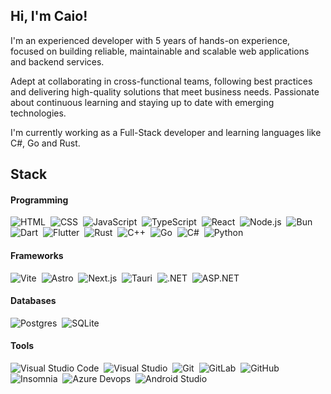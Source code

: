 ## Hi, I'm Caio!

I'm an experienced developer with 5 years of hands-on experience, focused on building reliable, maintainable and scalable web applications and backend services.

Adept at collaborating in cross-functional teams, following best practices and delivering high-quality solutions that meet business needs. Passionate about continuous learning and staying up to date with emerging technologies.

I'm currently working as a Full-Stack developer and learning languages like C#, Go and Rust.

## Stack

#### Programming

![HTML](https://custom-icon-badges.demolab.com/badge/HTML5-0D1117.svg?logo=html5&style=for-the-badge&color=black)&nbsp;
![CSS](https://custom-icon-badges.demolab.com/badge/CSS-0D1117.svg?logo=css&style=for-the-badge&color=black)&nbsp;
![JavaScript](https://custom-icon-badges.demolab.com/badge/JavaScript-0D1117.svg?logo=js&style=for-the-badge&color=black)&nbsp;
![TypeScript](https://custom-icon-badges.demolab.com/badge/TypeScript-0D1117.svg?logo=typescript&style=for-the-badge&color=black)&nbsp;
![React](https://custom-icon-badges.demolab.com/badge/React-0D1117.svg?logo=react&style=for-the-badge&color=black)&nbsp;
![Node.js](https://custom-icon-badges.demolab.com/badge/Node.js-0D1117.svg?logo=node.js&style=for-the-badge&color=black)&nbsp;
![Bun](https://custom-icon-badges.demolab.com/badge/Bun-0D1117.svg?logo=bun&style=for-the-badge&color=black)&nbsp;
![Dart](https://custom-icon-badges.demolab.com/badge/Dart-0D1117.svg?logo=dart&style=for-the-badge&color=black)&nbsp;
![Flutter](https://custom-icon-badges.demolab.com/badge/Flutter-0D1117.svg?logo=flutter&style=for-the-badge&color=black)&nbsp;
![Rust](https://custom-icon-badges.demolab.com/badge/Rust-0D1117.svg?logo=rust&style=for-the-badge&color=black)&nbsp;
![C++](https://custom-icon-badges.demolab.com/badge/C%2B%2B-0D1117.svg?logo=cpp&style=for-the-badge&color=black)&nbsp;
![Go](https://custom-icon-badges.demolab.com/badge/Go-0D1117.svg?logo=go&style=for-the-badge&color=black)&nbsp;
![C#](https://custom-icon-badges.demolab.com/badge/C%23-0D1117.svg?logo=cshrp&style=for-the-badge&color=black)&nbsp;
![Python](https://custom-icon-badges.demolab.com/badge/Python-0D1117.svg?logo=python&style=for-the-badge&color=black)&nbsp;

#### Frameworks

![Vite](https://custom-icon-badges.demolab.com/badge/Vite-0D1117.svg?logo=vite&style=for-the-badge&color=black)&nbsp;
![Astro](https://custom-icon-badges.demolab.com/badge/Astro-0D1117.svg?logo=astro&style=for-the-badge&color=black)&nbsp;
![Next.js](https://custom-icon-badges.demolab.com/badge/Next.js-0D1117.svg?logo=next.js&style=for-the-badge&color=black)&nbsp;
![Tauri](https://custom-icon-badges.demolab.com/badge/Tauri-0D1117.svg?logo=tauri&style=for-the-badge&color=black)&nbsp;
![.NET](https://custom-icon-badges.demolab.com/badge/.NET-0D1117.svg?logo=.net&style=for-the-badge&color=black)&nbsp;
![ASP.NET](https://custom-icon-badges.demolab.com/badge/ASP.NET-0D1117.svg?logo=.net&style=for-the-badge&color=black)&nbsp;

#### Databases

![Postgres](https://custom-icon-badges.demolab.com/badge/Postgres-0D1117.svg?logo=postgres&style=for-the-badge&color=black)&nbsp;
![SQLite](https://custom-icon-badges.demolab.com/badge/SQLite-0D1117.svg?logo=sqlite&style=for-the-badge&color=black)&nbsp;

#### Tools

![Visual Studio Code](https://custom-icon-badges.demolab.com/badge/Visual%20Studio%20Code-0D1117.svg?logo=vscode&style=for-the-badge&color=black)&nbsp;
![Visual Studio](https://custom-icon-badges.demolab.com/badge/Visual%20Studio-0D1117.svg?logo=visualstudio&style=for-the-badge&color=black)&nbsp;
![Git](https://custom-icon-badges.demolab.com/badge/Git-0D1117.svg?logo=git&style=for-the-badge&color=black)&nbsp;
![GitLab](https://custom-icon-badges.demolab.com/badge/GitLab-0D1117.svg?logo=gitlab&style=for-the-badge&color=black)&nbsp;
![GitHub](https://custom-icon-badges.demolab.com/badge/GitHub-0D1117.svg?logo=github&style=for-the-badge&color=black)&nbsp;
![Insomnia](https://custom-icon-badges.demolab.com/badge/Insomnia-0D1117.svg?logo=insomnia&style=for-the-badge&color=black)&nbsp;
![Azure Devops](https://custom-icon-badges.demolab.com/badge/Azure-0D1117.svg?logo=msazure&style=for-the-badge&color=black)&nbsp;
![Android Studio](https://custom-icon-badges.demolab.com/badge/Android%20Studio-0D1117.svg?logo=android-studio&style=for-the-badge&color=black)&nbsp;
